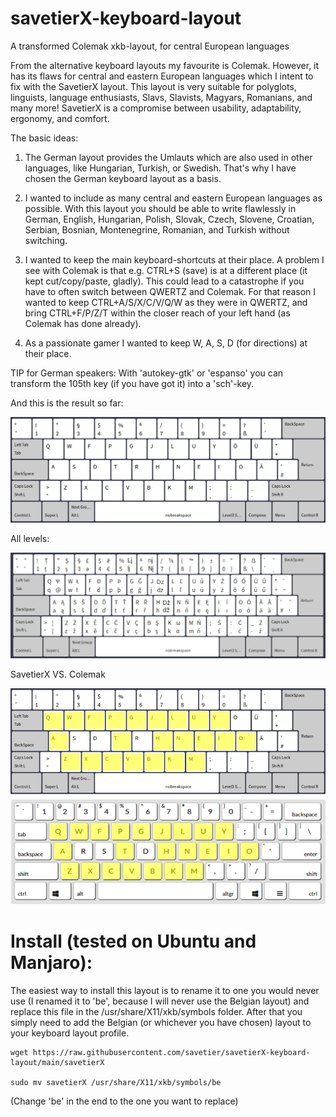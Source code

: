 # savetierX-keyboard-layout
A transformed Colemak xkb-layout, for central European languages

From the alternative keyboard layouts my favourite is Colemak. However, it has its flaws for central and eastern European languages which I intent to fix with the SavetierX layout. This layout is very suitable for polyglots, linguists, language enthusiasts, Slavs, Slavists, Magyars, Romanians, and many more! SavetierX is a compromise between usability, adaptability, ergonomy, and comfort.

The basic ideas:

1) The German layout provides the Umlauts which are also used in other languages, like Hungarian, Turkish, or Swedish. That's why I have chosen the German keyboard layout as a basis. 

2) I wanted to include as many central and eastern European languages as possible. With this layout you should be able to write flawlessly in German, English, Hungarian, Polish, Slovak, Czech, Slovene, Croatian, Serbian, Bosnian, Montenegrine, Romanian, and Turkish without switching.

3) I wanted to keep the main keyboard-shortcuts at their place. A problem I see with Colemak is that e.g. CTRL+S (save) is at a different place (it kept cut/copy/paste, gladly). This could lead to a catastrophe if you have to often switch between QWERTZ and Colemak. For that reason I wanted to keep CTRL+A/S/X/C/V/Q/W as they were in QWERTZ, and bring CTRL+F/P/Z/T within the closer reach of your left hand (as Colemak has done already).

4) As a passionate gamer I wanted to keep W, A, S, D (for directions) at their place.

TIP for German speakers: With 'autokey-gtk' or 'espanso' you can transform the 105th key (if you have got it) into a 'sch'-key.



And this is the result so far:

![Level 1](https://raw.githubusercontent.com/savetier/savetier-keyboard-layout/main/savetier_keyb_layout_level1.png)

All levels:

![Level 1](https://raw.githubusercontent.com/savetier/savetier-keyboard-layout/main/savetier_keyb_layout_level3+4.png)

SavetierX VS. Colemak

![Savetier vs. Colemak](https://github.com/savetier/savetier-keyboard-layout/blob/main/savetier-colemak-compare.png)



# Install (tested on Ubuntu and Manjaro):
The easiest way to install this layout is to rename it to one you would never use (I renamed it to 'be', because I will never use the Belgian layout) and replace this file in the /usr/share/X11/xkb/symbols folder. After that you simply need to add the Belgian (or whichever you have chosen) layout to your keyboard layout profile. 

	wget https://raw.githubusercontent.com/savetier/savetierX-keyboard-layout/main/savetierX

	sudo mv savetierX /usr/share/X11/xkb/symbols/be

  (Change 'be' in the end to the one you want to replace)
